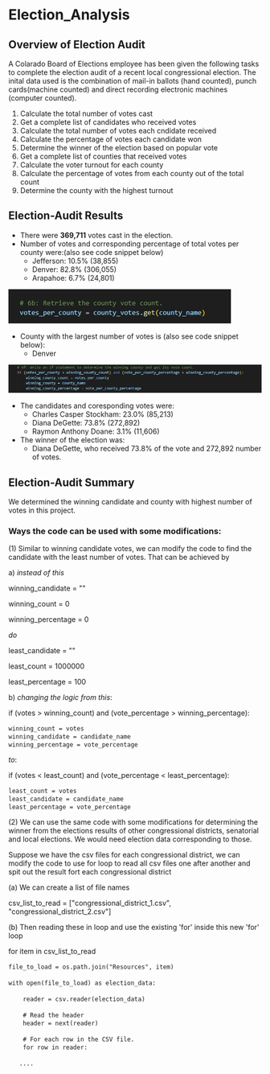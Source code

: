 # Election_Analysis

## Overview of Election Audit
A Colarado Board of Elections employee has been given the following tasks to complete the election audit of a recent local congressional election. The inital data used is the combination of mail-in ballots (hand counted), punch cards(machine counted) and direct recording electronic machines (computer counted).


1. Calculate the total number of votes cast
2. Get a complete list of candidates who received votes
3. Calculate the total number of votes each cndidate received
4. Calculate the percentage of votes each candidate won
5. Determine the winner of the election based on popular vote
6. Get a complete list of counties that received votes
7. Calculate the voter turnout for each county
8. Calculate the percentage of votes from each county out of the total count
9. Determine the county with the highest turnout

## Election-Audit Results
* There were **369,711** votes cast in the election.
* Number of votes and corresponding percentage of total votes per county were:(also see code snippet below)
    * Jefferson: 10.5% (38,855)
    * Denver: 82.8% (306,055)
    * Arapahoe: 6.7% (24,801)

![votes_per_county](https://github.com/Meghajain84/Election_Analysis/blob/main/Resources/votes_per_county.PNG)

* County with the largest number of votes is (also see code snippet below):
    * Denver

![county_with_most_votes](https://github.com/Meghajain84/Election_Analysis/blob/main/Resources/county_with_most_votes.PNG)

* The candidates and coresponding votes were:
    * Charles Casper Stockham: 23.0% (85,213)
    * Diana DeGette: 73.8% (272,892)
    * Raymon Anthony Doane: 3.1% (11,606)
* The winner of the election was:
    * Diana DeGette, who received 73.8% of the vote and 272,892 number of votes.

## Election-Audit Summary
We determined the winning candidate and county with highest number of votes in this project.

### Ways the code can be used with some modifications:
(1) Similar to winning candidate votes, we can modify the code to find the candidate with the least number of votes. That can be achieved by

a) *instead of this*

winning_candidate = ""

winning_count = 0

winning_percentage = 0

*do*

least_candidate = ""

least_count = 1000000

least_percentage = 100

b) *changing the logic from this*:


if (votes > winning_count) and (vote_percentage > winning_percentage):

    winning_count = votes
    winning_candidate = candidate_name
    winning_percentage = vote_percentage

*to*:

if (votes < least_count) and (vote_percentage < least_percentage):

    least_count = votes
    least_candidate = candidate_name
    least_percentage = vote_percentage

(2) We can use the same code with some modifications for determining the winner from the elections results of other congressional districts, senatorial and local elections. We would need election data corresponding to those.

Suppose we have the csv files for each congressional district, we can modify the code to use for loop to read all csv files one after another and spit out the result fort each congressional district

(a) We can create a list of file names 

csv_list_to_read = ["congressional_district_1.csv", "congressional_district_2.csv"]

(b) Then reading these in loop and use the existing 'for' inside this new 'for' loop

for item in csv_list_to_read

    file_to_load = os.path.join("Resources", item)

    with open(file_to_load) as election_data:

        reader = csv.reader(election_data)

        # Read the header
        header = next(reader)

        # For each row in the CSV file.
        for row in reader:

       ....